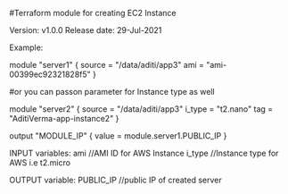 #Terraform module for creating EC2 Instance

Version: v1.0.0
Release date: 29-Jul-2021

Example:

module "server1" {
    source = "/data/aditi/app3"
    ami = "ami-00399ec92321828f5"
}

#or you can passon parameter for Instance type as well

module "server2" {
    source = "/data/aditi/app3"
    i_type = "t2.nano"
    tag = "AditiVerma-app-instance2"
}

output "MODULE_IP" {
    value = module.server1.PUBLIC_IP
}

INPUT variables:
ami //AMI ID for AWS Instance
i_type //Instance type for AWS i.e t2.micro


OUTPUT variable:
PUBLIC_IP //public IP of created server